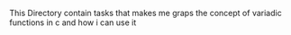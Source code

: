 This Directory contain tasks that makes me graps the concept of variadic functions in c and how i can use it
